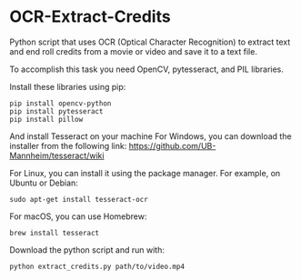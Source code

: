 # OCR-Extract-Credits
Python script that uses OCR (Optical Character Recognition) to extract text and end roll credits from a movie or video and save it to a text file.

To accomplish this task you need OpenCV, pytesseract, and PIL libraries. 

Install these libraries using pip:
```
pip install opencv-python
pip install pytesseract
pip install pillow
```
And install Tesseract on your machine
For Windows, you can download the installer from the following link: https://github.com/UB-Mannheim/tesseract/wiki

For Linux, you can install it using the package manager. For example, on Ubuntu or Debian:
```
sudo apt-get install tesseract-ocr
```
For macOS, you can use Homebrew:
```
brew install tesseract
```

Download the python script and run with:
```
python extract_credits.py path/to/video.mp4
```
